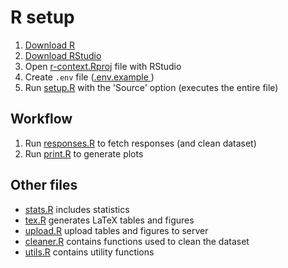 # R setup
1. [Download R](https://cran.rstudio.com/)
2. [Download RStudio](https://posit.co/download/rstudio-desktop/)
3. Open [r-context.Rproj](r-context.Rproj) file with RStudio
4. Create `.env` file ([.env.example ](.env.example))
5. Run [setup.R](./src/setup.R) with the 'Source' option (executes the entire file)


## Workflow
1. Run [responses.R](./src/responses.R) to fetch responses (and clean dataset)
2. Run [print.R](./src/print.R) to generate plots 


## Other files
- [stats.R](./src/stats.R) includes statistics
- [tex.R](./src/tex.R) generates LaTeX tables and figures
- [upload.R](./src/upload.R) upload tables and figures to server
- [cleaner.R](./src/cleaner.R) contains functions used to clean the dataset
- [utils.R](./src/utils.R) contains utility functions
